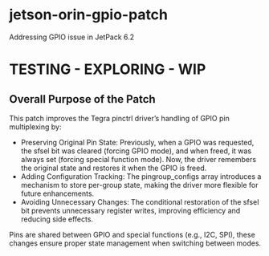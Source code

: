 # jetson-orin-gpio-patch
Addressing GPIO issue in JetPack 6.2
# TESTING - EXPLORING - WIP

## Overall Purpose of the Patch
This patch improves the Tegra pinctrl driver’s handling of GPIO pin multiplexing by:
* Preserving Original Pin State: Previously, when a GPIO was requested, the sfsel bit was cleared (forcing GPIO mode), and when freed, it was always set (forcing special function mode). Now, the driver remembers the original state and restores it when the GPIO is freed.
* Adding Configuration Tracking: The pingroup_configs array introduces a mechanism to store per-group state, making the driver more flexible for future enhancements.
* Avoiding Unnecessary Changes: The conditional restoration of the sfsel bit prevents unnecessary register writes, improving efficiency and reducing side effects.

Pins are shared between GPIO and special functions (e.g., I2C, SPI), these changes ensure proper state management when switching between modes.

